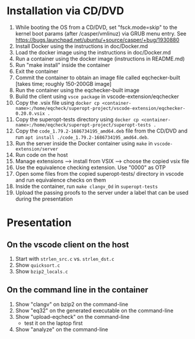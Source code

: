 # Installation via CD/DVD

1. While booting the OS from a CD/DVD, set "fsck.mode=skip" to the kernel boot params (after /casper/vmlinuz) via GRUB menu entry. See https://bugs.launchpad.net/ubuntu/+source/casper/+bug/1930880
2. Install Docker using the instructions in doc/Docker.md
3. Load the docker image using the instructions in doc/Docker.md
4. Run a container using the docker image (instructions in README.md)
5. Run "make install" inside the container
7. Exit the container
8. Commit the container to obtain an image file called eqchecker-built [takes time; roughly 150-200GB image]
9. Run the container using the eqchecker-built image
10. Build the client using `vsce package` in vscode-extension/eqchecker
11. Copy the .vsix file using `docker cp <container-name>:/home/eqcheck/superopt-project/vscode-extension/eqchecker-0.20.0.vsix .`
12. Copy the superopt-tests directory using `docker cp <container-name>:/home/eqcheck/superopt-project/superopt-tests .`
13. Copy the `code_1.79.2-1686734195_amd64.deb` file from the CD/DVD and run `apt install ./code_1.79.2-1686734195_amd64.deb`.
14. Run the server inside the Docker container using `make` in `vscode-extension/server`
15. Run code on the host
16. Manage extensions --> install from VSIX --> choose the copied vsix file
17. Use the equivalence checking extension.  Use "0000" as OTP
18. Open some files from the copied superopt-tests/ directory in vscode and run equivalence checks on them
19. Inside the container, run `make clangv_Od` in `superopt-tests`
20. Upload the passing proofs to the server under a label that can be used during the presentation

# Presentation

## On the vscode client on the host
1. Start with `strlen_src.c` vs. `strlen_dst.c`
2. Show `quicksort.c`
3. Show `bzip2_locals.c`

## On the command line in the container
1. Show "clangv" on bzip2 on the command-line
2. Show "eq32" on the generated executable on the command-line
3. Show "upload-eqcheck" on the command-line
   - test it on the laptop first
4. Show "analyze" on the command-line

